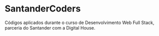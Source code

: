 # SantanderCoders
Códigos aplicados durante o curso de Desenvolvimento Web Full Stack, parceria do Santander com a Digital House.
